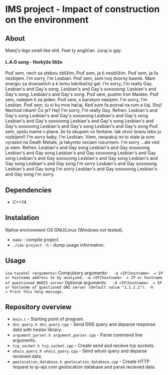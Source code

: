 # IMS project - Impact of construction on the environment

## About
Matej's legs smell like shit. Feet ty angličan.
Juraj is gay.

#### L.A.G song -  Horkýže Slíže
Poď sem, nech sa stebou zblížim.
Poď sem, ja ti neubližim.
Poď sem, ja ťa nezbijem.
I'm sorry, I'm Lesbian.
Poď sem, som tvoj dvorny basnik.
Mam energiu za dvanastich
a k tomu lubrikačný gel.
I'm sorry, I'm really Gay.
Lesbian's and Gay's song.
Lesbian's and Gay's sooooong.
Lesbian's and Gay's song.
Lesbian's and Gay's song.
Poď sem, pustim Iron Maiden.
Poď sem, nalejem ti za jeden.
Poď sem, s barskym nepijem.
I'm sorry, I'm Lesbian.
Poď sem, tu si ku mne hačaj.
Ked´som ťa pozval na rum a čaj.
Stoj! Nechod nikam! Čo je? Hej!
I'm sorry, I'm really Gay.
Refren:
Lesbian's and Gay's song
Lesbian's and Gay's sooooong
Lesbian's and Gay's song
Lesbian's and Gay's sooooong
Lesbian's and Gay's song
Lesbian's and Gay's sooooong
Lesbian's and Gay's song
Lesbian's and Gay's song
Poď sem, spolu mame v plane.
že ťa okupem vo fontane.
tak otvor branu lebo ju rozbijem!!
I'm sorry baby, I'm Lesbian.
Viem, neopakuj mi to stale
ja som vyrastol na Death Metale,
ja takymto veciam rozumiem.
I'm sorry ...ale ved ja viem.
Refren:
Lesbian's and Gay song
Lesbian's and Gay sooooong
Lesbian's and Gay song
Lesbian's and Gay sooooong
Lesbian's and Gay song
Lesbian's and Gay sooooong
Lesbian's and Gay song
Lesbian's and Gay song
Lesbian's and Gay song
I'm sorry
Lesbian's and Gay sooooong
Lesbian's and Gay song
I'm sorry
Lesbian's and Gay sooooong
Lesbian's and Gay song
I'm sorry. 

## Dependencies
- C++14

## Instalation
Native environment OS GNU/Linux (Windows not tested).
- ``make`` - compile project.
- ``./ims-project -h`` - dump usage information.
## Usage
``isa-tazatel <arguments>``
Compulsory arguments:
``  -q <IP|hostname>  = IP or hostname address to by analyzed.
  -w <IP|hostname>  = IP or hostname of questioned WHOIS server``
Optional arguments:
``  -d <IP|hostname>  = IP or hostanme of questioned DNS server
                     (default value "1.1.1.1").
  -h                = Print this help message.``

## Repository overview
- ``main.c`` - Starting point of program.
- ``dns_query.h dns_query.cpp`` - Send DNS query and deparse response data with lreslov library.
- ``argument_parser.h argument_parser.cpp`` - Parse command line arguments.
- ``tcp_socket.h tcp_socket.cpp`` - Create send and recieve tcp sockets.
- ``whois_query.h whois_query.cpp`` - Send whois query and deparse recieved data.
- ``geolocation_database.h geolocation_database.cpp`` - Create HTTP request to ip-api.com geolocation database and parse recieved data.

